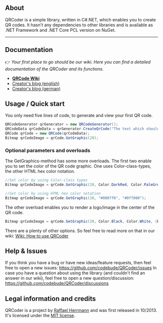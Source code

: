 ## About 

QRCoder is a simple library, written in C#.NET, which enables you to create QR codes. It hasn't any dependencies to other libraries and is available as .NET Framework and .NET Core PCL version on NuGet.

***

## Documentation

👉 *Your first place to go should be our wiki. Here you can find a detailed documentation of the QRCoder and its functions.*
* [**QRCode Wiki**](https://github.com/codebude/QRCoder/wiki)
* [Creator's blog (english)](http://en.code-bude.net/2013/10/17/qrcoder-an-open-source-qr-code-generator-implementation-in-csharp/)
* [Creator's blog (german)](http://code-bude.net/2013/10/17/qrcoder-eine-open-source-qr-code-implementierung-in-csharp/)


## Usage / Quick start

You only need five lines of code, to generate and view your first QR code.

```csharp
QRCodeGenerator qrGenerator = new QRCodeGenerator();
QRCodeData qrCodeData = qrGenerator.CreateQrCode("The text which should be encoded.", QRCodeGenerator.ECCLevel.Q);
QRCode qrCode = new QRCode(qrCodeData);
Bitmap qrCodeImage = qrCode.GetGraphic(20);
```

### Optional parameters and overloads

The GetGraphics-method has some more overloads. The first two enable you to set the color of the QR code graphic. One uses Color-class-types, the other HTML hex color notation.

```csharp
//Set color by using Color-class types
Bitmap qrCodeImage = qrCode.GetGraphic(20, Color.DarkRed, Color.PaleGreen, true);

//Set color by using HTML hex color notation
Bitmap qrCodeImage = qrCode.GetGraphic(20, "#000ff0", "#0ff000");
```

The other overload enables you to render a logo/image in the center of the QR code.

```csharp
Bitmap qrCodeImage = qrCode.GetGraphic(20, Color.Black, Color.White, (Bitmap)Bitmap.FromFile("C:\\myimage.png"));
```

There are a plenty of other options. So feel free to read more on that in our wiki: [Wiki: How to use QRCoder](https://github.com/codebude/QRCoder/wiki/How-to-use-QRCoder)

## Help & Issues

If you think you have a bug or have new ideas/feature requests, then feel free to open a new issues: https://github.com/codebude/QRCoder/issues
In case you have a question about using the library (and couldn't find an answer in our wiki), feel free to open a new question/discussion: https://github.com/codebude/QRCoder/discussions


## Legal information and credits

QRCoder is a project by [Raffael Herrmann](https://raffaelherrmann.de) and was first released in 10/2013. It's licensed under the [MIT license](https://github.com/codebude/QRCoder/blob/master/LICENSE.txt).